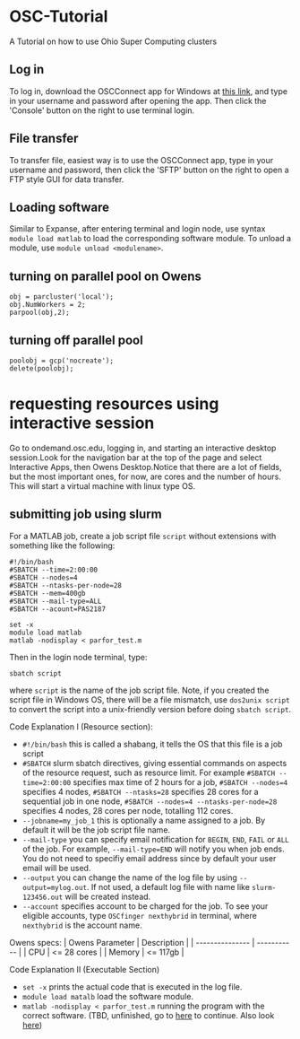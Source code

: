 # OSC-Tutorial
A Tutorial on how to use Ohio Super Computing clusters


## Log in
To log in, download the OSCConnect app for Windows at [this link](https://github.com/OSC/osc-connect/releases/latest), and type in your username and password after opening the app. Then click the 'Console' button on the right to use terminal login.

## File transfer
To transfer file, easiest way is to use the OSCConnect app, type in your username and password, then click the 'SFTP' button on the right to open a FTP style GUI for data transfer.

## Loading software
Similar to Expanse, after entering terminal and login node, use syntax `module load matlab` to load the corresponding software module. To unload a module, use `module unload <modulename>`.

## turning on parallel pool on Owens
```
obj = parcluster('local');
obj.NumWorkers = 2;
parpool(obj,2);
```

## turning off parallel pool
```
poolobj = gcp('nocreate');
delete(poolobj);
```

# requesting resources using interactive session
Go to ondemand.osc.edu, logging in, and starting an interactive desktop session.Look for the navigation bar at the top of the page and select Interactive Apps, then Owens Desktop.Notice that there are a lot of fields, but the most important ones, for now, are cores and the number of hours. This will start a virtual machine with linux type OS.

## submitting job using slurm

For a MATLAB job, create a job script file `script` without extensions with something like the following:
```
#!/bin/bash
#SBATCH --time=2:00:00
#SBATCH --nodes=4
#SBATCH --ntasks-per-node=28
#SBATCH --mem=400gb
#SBATCH --mail-type=ALL
#SBATCH --acount=PAS2187

set -x
module load matlab
matlab -nodisplay < parfor_test.m
```

Then in the login node terminal, type:
```
sbatch script
```
where `script` is the name of the job script file. Note, if you created the script file in Windows OS, there will be a file mismatch, use `dos2unix script` to convert the script into a unix-friendly version before doing `sbatch script`.

Code Explanation I (Resource section):
- `#!/bin/bash` this is called a shabang, it tells the OS that this file is a job script
- `#SBATCH` slurm sbatch directives, giving essential commands on aspects of the resource request, such as resource limit. For example `#SBATCH --time=2:00:00` specifies max time of 2 hours for a job, `#SBATCH --nodes=4` specifies 4 nodes, `#SBATCH --ntasks=28` specifies 28 cores for a sequential job in one node, `#SBATCH --nodes=4 --ntasks-per-node=28` specifies 4 nodes, 28 cores per node, totalling 112 cores.
- `--jobname=my_job_1` this is optionally a name assigned to a job. By default it will be the job script file name.
- `--mail-type` you can specify email notification for `BEGIN`, `END`, `FAIL`  or `ALL` of the job. For example, `--mail-type=END` will notify you when job ends. You do not need to specifiy email address since by default your user email will be used.
- `--output` you can change the name of the log file by using `--output=mylog.out`. If not used, a default log file with name like `slurm-123456.out` will be created instead.
- `--account` specifies account to be charged for the job. To see your eligible accounts, type `OSCfinger nexthybrid` in terminal, where `nexthybrid` is the account name.

Owens specs:
| Owens Parameter | Description |
| --------------- | ----------- |
| CPU             | <= 28 cores |
| Memory          | <= 117gb    |


Code Explanation II (Executable Section)
- `set -x` prints the actual code that is executed in the log file.
- `module load matalb` load the software module.
- `matlab -nodisplay < parfor_test.m` running the program with the correct software.
(TBD, unfinished, go to [here](https://www.osc.edu/supercomputing/batch-processing-at-osc/job-scripts) to continue. Also look [here](https://www.osc.edu/resources/technical_support/supercomputers/owens/owens_programming_environment))